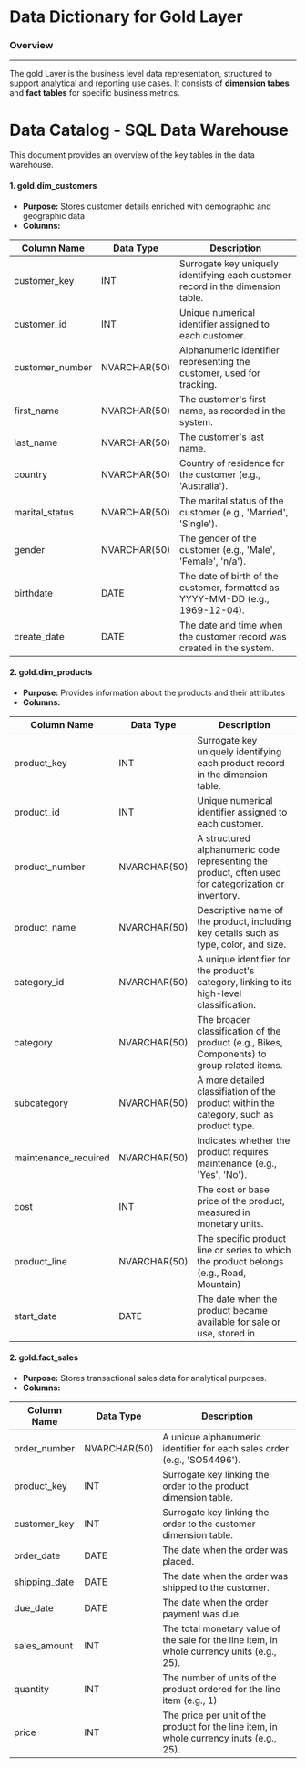 # Data Dictionary for Gold Layer

### Overview
---------------------------------------------------------------------
The gold Layer is the business level data representation, structured to support analytical and reporting use cases. It consists of **dimension 
tabes** and **fact tables** for specific business metrics.

# Data Catalog - SQL Data Warehouse

This document provides an overview of the key tables in the data warehouse.


#### **1. gold.dim_customers**
  + **Purpose:** Stores customer details enriched with demographic and geographic data
  + **Columns:**

| Column Name     | Data Type     | Description                                                                 |
|-----------------|---------------|-----------------------------------------------------------------------------|
| customer_key    | INT           | Surrogate key uniquely identifying each customer record in the dimension table.   |
| customer_id     | INT           | Unique numerical identifier assigned to each customer.                      |
| customer_number | NVARCHAR(50)  | Alphanumeric identifier representing the customer, used for tracking.       |
| first_name      | NVARCHAR(50)  | The customer's first name, as recorded in the system.                        |
| last_name       | NVARCHAR(50)  | The customer's last name.                                                    |
| country         | NVARCHAR(50)  | Country of residence for the customer (e.g., 'Australia').                   |
| marital_status  | NVARCHAR(50)  | The marital status of the customer (e.g., 'Married', 'Single').              |
| gender          | NVARCHAR(50)  | The gender of the customer (e.g., 'Male', 'Female', 'n/a').                  |
| birthdate       | DATE          | The date of birth of the customer, formatted as YYYY-MM-DD (e.g., 1969-12-04). |
| create_date     | DATE          | The date and time when the customer record was created in the system.        |


#### **2. gold.dim_products**
  + **Purpose:** Provides information about the products and their attributes
  + **Columns:**

| Column Name     | Data Type     | Description                                                                 |
|-----------------|---------------|-----------------------------------------------------------------------------|
| product_key     | INT           | Surrogate key uniquely identifying each product record in the dimension table.   |
| product_id      | INT           | Unique numerical identifier assigned to each customer.                      |
| product_number  | NVARCHAR(50)  | A structured alphanumeric code representing the product, often used for categorization or inventory.       |
| product_name    | NVARCHAR(50)  | Descriptive name of the product, including key details such as type, color, and size. |
| category_id     | NVARCHAR(50)  | A unique identifier for the product's category, linking to its high-level classification.   |
| category        | NVARCHAR(50)  | The broader classification of the product (e.g., Bikes, Components) to group related items.  |
| subcategory     | NVARCHAR(50)  | A more detailed classifiation of the product within the category, such as product type.  |
| maintenance_required | NVARCHAR(50)  | Indicates whether the product requires maintenance (e.g., 'Yes', 'No').   |
| cost            | INT          | The cost or base price of the product, measured in monetary units. |
| product_line    | NVARCHAR(50) | The specific product line or series to which the product belongs (e.g., Road, Mountain)       |
| start_date      | DATE         | The date when the product became available for sale or use, stored in                  |


#### **2. gold.fact_sales**
  + **Purpose:** Stores transactional sales data for analytical purposes.
  + **Columns:**

| Column Name     | Data Type     | Description                                                                 |
|-----------------|---------------|-----------------------------------------------------------------------------|
| order_number    | NVARCHAR(50)  | A unique alphanumeric identifier for each sales order (e.g., 'SO54496').  |
| product_key     | INT           | Surrogate key linking the order to the product dimension table.  |
| customer_key    | INT           | Surrogate key linking the order to the customer dimension table.  |
| order_date      | DATE          | The date when the order was placed. |
| shipping_date   | DATE          | The date when the order was shipped to the customer.  |
| due_date        | DATE          | The date when the order payment was due.  |
| sales_amount    | INT           | The total monetary value of the sale for the line item, in whole currency units (e.g., 25).  |
| quantity        | INT           | The number of units of the product ordered for the line item (e.g., 1)   |
| price           | INT           | The price per unit of the product for the line item, in whole currency inuts (e.g., 25). |
